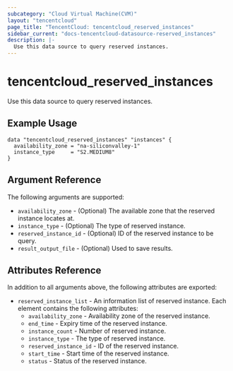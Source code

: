 ```yaml
---
subcategory: "Cloud Virtual Machine(CVM)"
layout: "tencentcloud"
page_title: "TencentCloud: tencentcloud_reserved_instances"
sidebar_current: "docs-tencentcloud-datasource-reserved_instances"
description: |-
  Use this data source to query reserved instances.
---
```


# tencentcloud_reserved_instances

Use this data source to query reserved instances.

## Example Usage

```hcl
data "tencentcloud_reserved_instances" "instances" {
  availability_zone = "na-siliconvalley-1"
  instance_type     = "S2.MEDIUM8"
}
```

## Argument Reference

The following arguments are supported:

* `availability_zone` - (Optional) The available zone that the reserved instance locates at.
* `instance_type` - (Optional) The type of reserved instance.
* `reserved_instance_id` - (Optional) ID of the reserved instance to be query.
* `result_output_file` - (Optional) Used to save results.

## Attributes Reference

In addition to all arguments above, the following attributes are exported:

* `reserved_instance_list` - An information list of reserved instance. Each element contains the following attributes:
  * `availability_zone` - Availability zone of the reserved instance.
  * `end_time` - Expiry time of the reserved instance.
  * `instance_count` - Number of reserved instance.
  * `instance_type` - The type of reserved instance.
  * `reserved_instance_id` - ID of the reserved instance.
  * `start_time` - Start time of the reserved instance.
  * `status` - Status of the reserved instance.


